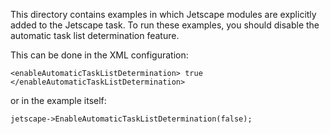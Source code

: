 This directory contains examples in which Jetscape modules are explicitly added to the Jetscape task.
To run these examples, you should disable the automatic task list determination feature.

This can be done in the XML configuration:
```
<enableAutomaticTaskListDetermination> true </enableAutomaticTaskListDetermination>
```

or in the example itself:

```
jetscape->EnableAutomaticTaskListDetermination(false);
```